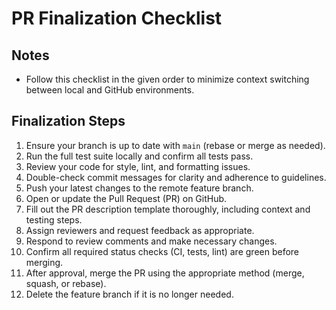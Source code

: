 # PR Finalization Checklist

## Notes

- Follow this checklist in the given order to minimize context switching between local and GitHub environments.

## Finalization Steps

1. Ensure your branch is up to date with `main` (rebase or merge as needed).
2. Run the full test suite locally and confirm all tests pass.
3. Review your code for style, lint, and formatting issues.
4. Double-check commit messages for clarity and adherence to guidelines.
5. Push your latest changes to the remote feature branch.
6. Open or update the Pull Request (PR) on GitHub.
7. Fill out the PR description template thoroughly, including context and testing steps.
8. Assign reviewers and request feedback as appropriate.
9. Respond to review comments and make necessary changes.
10. Confirm all required status checks (CI, tests, lint) are green before merging.
11. After approval, merge the PR using the appropriate method (merge, squash, or rebase).
12. Delete the feature branch if it is no longer needed.

